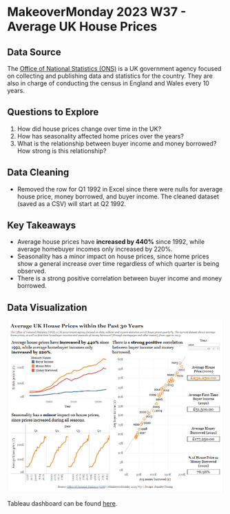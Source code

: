 # MakeoverMonday 2023 W37 - Average UK House Prices

## Data Source

The [Office of National Statistics (ONS)](https://www.ons.gov.uk/economy/inflationandpriceindices/datasets/housepriceindexmonthlyquarterlytables1to19) is a UK government agency focused on collecting and publishing data and statistics for the country. They are also in charge of conducting the census in England and Wales every 10 years.

## Questions to Explore

1. How did house prices change over time in the UK?
2. How has seasonality affected home prices over the years?
3. What is the relationship between buyer income and money borrowed? How strong is this relationship?

## Data Cleaning

-  Removed the row for Q1 1992 in Excel since there were nulls for average house price, money borrowed, and buyer income. The cleaned dataset (saved as a CSV) will start at Q2 1992.

## Key Takeaways

- Average house prices have **increased by 440%** since 1992, while average homebuyer incomes only increased by 220%.
- Seasonality has a minor impact on house prices, since home prices show a general increase over time regardless of which quarter is being observed.
- There is a strong positive correlation between buyer income and money borrowed. 

## Data Visualization

![Dashboard showing changes in UK home prices from 1992 to 2023.](img/average_uk_house_prices_dashboard_rev1.png)

Tableau dashboard can be found [here](https://public.tableau.com/shared/SWTT4TNS2?:display_count=n&:origin=viz_share_link).
